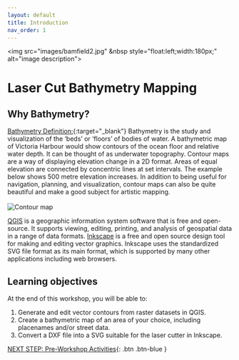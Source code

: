 ```yaml
---
layout: default
title: Introduction 
nav_order: 1
---
```

<img src="images/bamfield2.jpg" &nbsp style="float:left;width:180px;" alt="image description">

# Laser Cut Bathymetry Mapping

## Why Bathymetry? 

[Bathymetry Definition:](https://oceanservice.noaa.gov/facts/bathymetry.html){:target="_blank"} Bathymetry is the study and visualization of the ‘beds’ or ‘floors’ of bodies of water. A bathymetric map of Victoria Harbour would show contours of the ocean floor and relative water depth. It can be thought of as underwater topography. Contour maps are a way of displaying elevation change in a 2D format. Areas of equal elevation are connected by concentric lines at set intervals. The example below shows 500 metre elevation increases. In addition to being useful for navigation, planning, and visualization, contour maps can also be quite beautiful and make a good subject for artistic mapping.<br> 
<br><img src="images/contour.png" style="width:250px;" alt="Contour map">

[QGIS](https://qgis.org/) is a geographic information system software that is free and open-source. It supports viewing, editing, printing, and analysis of geospatial data in a range of data formats.
[Inkscape](https://inkscape.org/) is a free and open source design tool for making and editing vector graphics. Inkscape uses the standardized SVG file format as its main format, which is supported by many other applications including web browsers.

## Learning objectives

At the end of this workshop, you will be able to:
1. Generate and edit vector contours from raster datasets in QGIS. 
2. Create a bathymetric map of an area of your choice, including placenames and/or street data.
3. Convert a DXF file into a SVG suitable for the laser cutter in Inkscape. 


 
[NEXT STEP: Pre-Workshop Activities](pre-workshop.html){: .btn .btn-blue }
